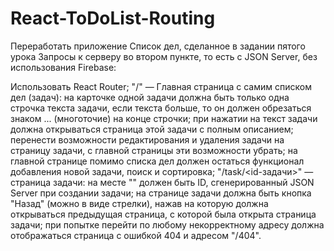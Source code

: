 # React-ToDoList-Routing

Переработать приложение Список дел, сделанное в задании пятого урока Запросы к серверу во втором пункте, то есть с JSON Server, без использования Firebase:

Использовать React Router;
"/" — Главная страница с самим списком дел (задач):
на карточке одной задачи должна быть только одна строчка текста задачи, если текста больше, то он должен обрезаться знаком ... (многоточие) на конце строчки;
при нажатии на текст задачи должна открываться страница этой задачи с полным описанием;
перенести возможности редактирования и удаления задачи на страницу задачи, с главной страницы эти возможности убрать;
на главной странице помимо списка дел должен остаться функционал добавления новой задачи, поиск и сортировка;
"/task/<id-задачи>" — страница задачи:
на месте "" должен быть ID, сгенерированный JSON Server при создании задачи;
на странице задачи должна быть кнопка "Назад" (можно в виде стрелки), нажав на которую должна открываться предыдущая страница, с которой была открыта страница задачи;
при попытке перейти по любому некорректному адресу должна отображаться страница с ошибкой 404 и адресом "/404".
